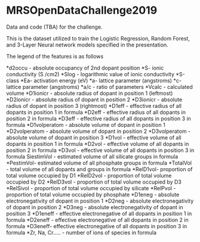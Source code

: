 # MRSOpenDataChallenge2019
Data and code (TBA) for the challenge.

This is the dataset utilized to train the Logistic Regression, Random Forest, and 3-Layer Neural network models specified in the presentation.

The legend of the features is as follows


*d2occu - absolute occupancy of 2nd dopant position
*S- ionic conductivity (S /cm2)
*Slog - logarithmic value of ionic conductivity
*S-class 
*Ea- activation energy (eV)
*a- lattice parameter (angstroms)
*c- lattice parameter (angstroms)
*a/c - ratio of parameters
*Vcalc - calculated volume
*D1ionicr - absolute radius of dopant in position 1 (leftmost)
*D2ionicr - absolute radius of dopant in position 2
*D3ionicr - absolute radius of dopant in position 3 (rightmost)
*D1eff - effective radius of all dopants in position 1 in formula
*D2eff - effective radius of all dopants in position 2 in formula
*D3eff - effective radius of all dopants in position 3 in formula
*D1volperatom - absolute volume of dopant in position 1
*D2volperatom - absolute volume of dopant in position 2
*D3volperatom - absolute volume of dopant in position 3
*D1vol - effective volume of all dopants in position 1 in formula
*D2vol - effective volume of all dopants in position 2 in formula
*D3vol - effective volume of all dopants in position 3 in formula
SiestimVol - estimated volume of all silicate groups in formula
*PestimVol- estimated volume of all phosphate groups in formula
*TotalVol - total volume of all dopants and groups in formula
*RelD1vol- proportion of total volume occupied by D1
*RelD2vol - proportion of total volume occupied by D2
*RelD3vol - proportion of total volume occupied by D3
*RelSivol - proportion of total volume occupied by silicate
*RelPvol - proportion of total volume occupied by phosphate
*D1eneg - absolute electronegativity of dopant in position 1 
*D2neg - absolute electronegativity of dopant in position 2
*D3neg - absolute electronegativity of dopant in position 3 
*D1eneff - effective electronegative of all dopants in position 1 in formula
*D2eneff - effective electronegative of all dopants in position 2 in formula
*D3eneff- effective electronegative of all dopants in position 3 in formula
*Zr, Na, Cr..... - number of ions of species in formula
